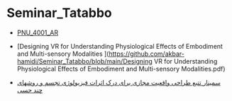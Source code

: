 # Seminar_Tatabbo
- [PNU_4001_AR](https://github.com/akbar-hamidi/PNU_4001_AR)

- [Designing VR for Understanding Physiological Effects of Embodiment and Multi-sensory Modalities ](https://github.com/akbar-hamidi/Seminar_Tatabbo/blob/main/Designing VR for Understanding Physiological Effects of Embodiment and Multi-sensory Modalities.pdf)

- [سمینار تتبع  طراحی واقعیت مجازی برای درک اثرات فیزیولوژی تجسم و روشهای چند حسی ](https://github.com/akbar-hamidi/Seminar_Tatabbo/blob/main/Seminar_TaTaBo_akbar_hamidi.pdf)
